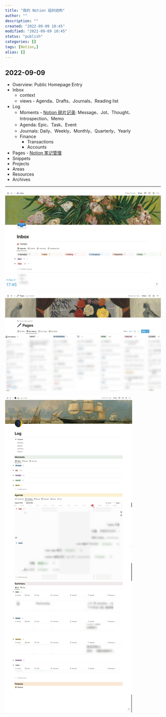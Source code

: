 ```yaml
---
title: "我的 Notion 组织结构"
author: ""
description: ""
created: "2022-09-09 10:45"
modified: "2022-09-09 10:45"
status: "publish"
categories: []
tags: [Notion,]
alias: []
---
```

## 2022-09-09
- Overview: Public Homepage Entry
- Inbox
    - context
    - views - Agenda、Drafts、Journals、Reading list
- Log
    - Moments - [Notion 碎片记录](Notion%20碎片记录.md): Message、Jot、Thought、Introspection、Memo
    - Agenda: Epic、Task、Event
    - Journals: Daily、Weekly、Monthly、Quarterly、Yearly
    - Finance
        - Transactions
        - Accounts
- Pages - [Notion 笔记管理](Notion%20笔记管理.md)
- Snippets
- Projects
- Areas
- Resources
- Archives

---
![](../../../resources/attachments/我的%20Notion%20组织结构-20220928.png)

![](../../../resources/attachments/我的%20Notion%20组织结构-20220928-1.png)

![](../../../resources/attachments/我的%20Notion%20组织结构-20220928-2.png)
